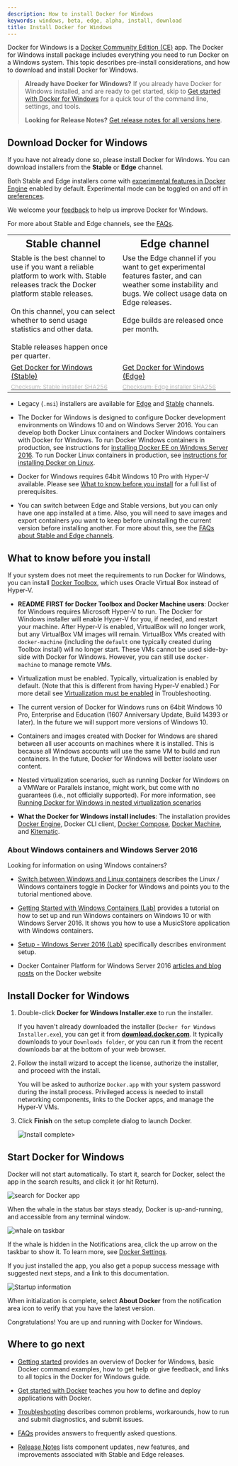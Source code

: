 ```yaml
---
description: How to install Docker for Windows
keywords: windows, beta, edge, alpha, install, download
title: Install Docker for Windows
---
```

Docker for Windows is a [Docker Community Edition (CE)](https://www.docker.com/community-edition) app. The Docker for Windows install package includes everything you need to run Docker on a Windows system. This topic describes pre-install considerations, and how to download and install Docker for Windows.  
  


> **Already have Docker for Windows?** If you already have Docker for Windows installed, and are ready to get started, skip to [Get started with Docker for Windows](index.md) for a quick tour of the command line, settings, and tools.
> 
> **Looking for Release Notes?** [Get release notes for all versions here](release-notes.md).

## Download Docker for Windows

If you have not already done so, please install Docker for Windows. You can download installers from the **Stable** or **Edge** channel.

Both Stable and Edge installers come with [ experimental features in Docker Engine](https://github.com/docker/cli/blob/master/experimental/README.md) enabled by default. Experimental mode can be toggled on and off in [preferences](/docker-for-windows/index.md#daemon-experimental-mode).

We welcome your [feedback](/docker-for-windows/index.md#giving-feedback-and-getting-help) to help us improve Docker for Windows.

For more about Stable and Edge channels, see the [FAQs](/docker-for-windows/faqs.md#questions-about-stable-and-edge-channels).

<table style="width:100%">
  <tr>
    <th style="font-size: x-large; font-family: arial">Stable channel</th>
    <th style="font-size: x-large; font-family: arial;">Edge channel</th>
  </tr>
  <tr valign="top">
    <td width="33%">Stable is the best channel to use if you want a reliable platform to work with. Stable releases track the Docker platform stable releases.<br><br>
   On this channel, you can select whether to send usage statistics and other data. <br><br>Stable releases happen once per quarter.
    </td>
    <td width="33%">Use the Edge channel if you want to get experimental features faster, and can weather some instability and bugs. We collect usage data on Edge releases. <br><br>Edge builds are released once per month.
    </td>
  </tr>
  <tr valign="top">
    <td width="33%">
      <a class="button outline-btn" href="https://download.docker.com/win/stable/Docker%20for%20Windows%20Installer.exe">Get Docker for Windows (Stable)</a>
    </td>
    <td width="33%">
      <a class="button outline-btn" href="https://download.docker.com/win/edge/Docker%20for%20Windows%20Installer.exe">Get Docker for Windows (Edge)</a>
    </td>
  </tr>
  <tr valign="top">
    <td width="33%"><a href="https://download.docker.com/win/stable/Docker%20for%20Windows%20Installer.exe.sha256sum"><font color="#BDBDBD" size="-1">Checksum: Stable installer SHA256</font></a>
  </td>
    <td width="33%"><a href="https://download.docker.com/win/edge/Docker%20for%20Windows%20Installer.exe.sha256sum"><font color="#BDBDBD" size="-1">Checksum: Edge installer SHA256</font></a>
    </td>
  </tr>
</table>

* Legacy (`.msi`) installers are available for [Edge](https://download.docker.com/win/edge/InstallDocker.msi) and [Stable](https://download.docker.com/win/stable/InstallDocker.msi) channels.

* The Docker for Windows is designed to configure Docker development environments on Windows 10 and on Windows Server 2016. You can develop both Docker Linux containers and Docker Windows containers with Docker for Windows. To run Docker Windows containers in production, see instructions for [installing Docker EE on Windows Server 2016](/engine/installation/windows/docker-ee.md). To run Docker Linux containers in production, see [instructions for installing Docker on Linux](/engine/installation/index.md).

* Docker for Windows requires 64bit Windows 10 Pro with Hyper-V available. Please see [What to know before you install](/docker-for-windows/install.md#what-to-know-before-you-install) for a full list of prerequisites.

* You can switch between Edge and Stable versions, but you can only have one app installed at a time. Also, you will need to save images and export containers you want to keep before uninstalling the current version before installing another. For more about this, see the [FAQs about Stable and Edge channels](/docker-for-windows/faqs.md#questions-about-stable-and-edge-channels).

## What to know before you install

If your system does not meet the requirements to run Docker for Windows, you can install [Docker Toolbox](/toolbox/overview.md), which uses Oracle Virtual Box instead of Hyper-V.

* **README FIRST for Docker Toolbox and Docker Machine users**: Docker for Windows requires Microsoft Hyper-V to run. The Docker for Windows installer will enable Hyper-V for you, if needed, and restart your machine. After Hyper-V is enabled, VirtualBox will no longer work, but any VirtualBox VM images will remain. VirtualBox VMs created with `docker-machine` (including the `default` one typically created during Toolbox install) will no longer start. These VMs cannot be used side-by-side with Docker for Windows. However, you can still use `docker-machine` to manage remote VMs.

* Virtualization must be enabled. Typically, virtualization is enabled by default. (Note that this is different from having Hyper-V enabled.) For more detail see [Virtualization must be enabled](troubleshoot.md#virtualization-must-be-enabled) in Troubleshooting.

* The current version of Docker for Windows runs on 64bit Windows 10 Pro, Enterprise and Education (1607 Anniversary Update, Build 14393 or later). In the future we will support more versions of Windows 10.

* Containers and images created with Docker for Windows are shared between all user accounts on machines where it is installed. This is because all Windows accounts will use the same VM to build and run containers. In the future, Docker for Windows will better isolate user content.

* Nested virtualization scenarios, such as running Docker for Windows on a VMWare or Parallels instance, might work, but come with no guarantees (i.e., not officially supported). For more information, see [Running Docker for Windows in nested virtualization scenarios](troubleshoot.md#running-docker-for-windows-in-nested-virtualization-scenarios)

* **What the Docker for Windows install includes**: The installation provides [Docker Engine](/engine/userguide/), Docker CLI client, [Docker Compose](/compose/overview.md), [Docker Machine](/machine/overview.md), and [Kitematic](/kitematic/userguide.md).

### About Windows containers and Windows Server 2016

Looking for information on using Windows containers?

* [Switch between Windows and Linux containers](/docker-for-windows/index.md#switch-between-windows-and-linux-containers) describes the Linux / Windows containers toggle in Docker for Windows and points you to the tutorial mentioned above.

* [Getting Started with Windows Containers (Lab)](https://github.com/docker/labs/blob/master/windows/windows-containers/README.md) provides a tutorial on how to set up and run Windows containers on Windows 10 or with Windows Server 2016. It shows you how to use a MusicStore application with Windows containers.

* [Setup - Windows Server 2016 (Lab)](https://github.com/docker/labs/blob/master/windows/windows-containers/Setup-Server2016.md) specifically describes environment setup.

* Docker Container Platform for Windows Server 2016 [articles and blog posts](https://www.docker.com/microsoft/) on the Docker website

## Install Docker for Windows

1. Double-click **Docker for Windows Installer.exe** to run the installer.
    
    If you haven't already downloaded the installer (`Docker for Windows Installer.exe`), you can get it from [**download.docker.com**](https://download.docker.com/win/stable/Docker%20for%20Windows%20Installer.exe). It typically downloads to your `Downloads folder`, or you can run it from the recent downloads bar at the bottom of your web browser.

2. Follow the install wizard to accept the license, authorize the installer, and proceed with the install.
    
    You will be asked to authorize `Docker.app` with your system password during the install process. Privileged access is needed to install networking components, links to the Docker apps, and manage the Hyper-V VMs.

3. Click **Finish** on the setup complete dialog to launch Docker.
    
    ![Install complete>](/docker-for-windows/images/installer-finishes.png)

## Start Docker for Windows

Docker will not start automatically. To start it, search for Docker, select the app in the search results, and click it (or hit Return).

![search for Docker app](/docker-for-windows/images/docker-app-search.png)

When the whale in the status bar stays steady, Docker is up-and-running, and accessible from any terminal window.

![whale on taskbar](/docker-for-windows/images/whale-taskbar-circle.png)

If the whale is hidden in the Notifications area, click the up arrow on the taskbar to show it. To learn more, see [Docker Settings](/docker-for-windows/index.md#docker-settings).

If you just installed the app, you also get a popup success message with suggested next steps, and a link to this documentation.

![Startup information](/docker-for-windows/images/win-install-success-popup-cloud.png)

When initialization is complete, select **About Docker** from the notification area icon to verify that you have the latest version.

Congratulations! You are up and running with Docker for Windows.

## Where to go next

* [Getting started](index.md) provides an overview of Docker for Windows, basic Docker command examples, how to get help or give feedback, and links to all topics in the Docker for Windows guide.

* [Get started with Docker](/get-started/) teaches you how to define and deploy applications with Docker.

* [Troubleshooting](troubleshoot.md) describes common problems, workarounds, how to run and submit diagnostics, and submit issues.

* [FAQs](faqs.md) provides answers to frequently asked questions.

* [Release Notes](release-notes.md) lists component updates, new features, and improvements associated with Stable and Edge releases.